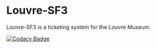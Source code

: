 Louvre-SF3
=================

Louvre-SF3 is a ticketing system for the Louvre Museum.

[![Codacy Badge](https://api.codacy.com/project/badge/Grade/fb0cda21d75945b69c63343bbb3ad261)](https://www.codacy.com/app/beamop/Louvre-SF3?utm_source=github.com&amp;utm_medium=referral&amp;utm_content=beamop/Louvre-SF3&amp;utm_campaign=Badge_Grade)
